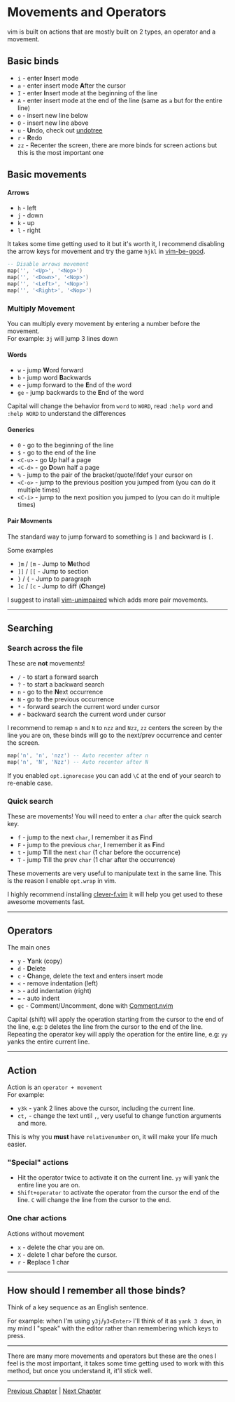 # Movements and Operators
vim is built on actions that are mostly built on 2 types, an operator and a movement.

## Basic binds
* `i` - enter **I**nsert mode
* `a` - enter insert mode **A**fter the cursor
* `I` - enter **I**nsert mode at the beginning of the line
* `A` - enter insert mode at the end of the line (same as `a` but for the entire line)
* `o` - insert new line below
* `O` - insert new line above
* `u` - **U**ndo, check out [undotree](https://github.com/mbbill/undotree)
* `r` - **R**edo
* `zz` - Recenter the screen, there are more binds for screen actions but this is the most important one

## Basic movements
#### Arrows
* `h` - left
* `j` - down
* `k` - up
* `l` - right

It takes some time getting used to it but it's worth it, I recommend disabling the arrow keys for movement and try the game `hjkl` in [vim-be-good](https://github.com/ThePrimeagen/vim-be-good).

```lua
-- Disable arrows movement
map('', '<Up>', '<Nop>')
map('', '<Down>', '<Nop>')
map('', '<Left>', '<Nop>')
map('', '<Right>', '<Nop>')
```

### Multiply Movement
You can multiply every movement by entering a number before the movement. \
For example: `3j` will jump 3 lines down

#### Words
* `w` - jump **W**ord forward
* `b` - jump word **B**ackwards
* `e` - jump forward to the **E**nd of the word
* `ge` - jump backwards to the **E**nd of the word

Capital will change the behavior from `word` to `WORD`, read `:help word` and `:help WORD` to understand the differences

#### Generics
* `0` - go to the beginning of the line
* `$` - go to the end of the line
* `<C-u>` - go **U**p half a page
* `<C-d>` - go **D**own half a page
* `%` - jump to the pair of the bracket/quote/ifdef your cursor on
* `<C-o>` - jump to the previous position you jumped from (you can do it multiple times)
* `<C-i>` - jump to the next position you jumped to (you can do it multiple times)

#### Pair Movments
The standard way to jump forward to something is `]` and backward is `[`.

Some examples
* `]m` / `[m` - Jump to **M**ethod
* `]]` / `[[` - Jump to section
* `}` / `{` - Jump to paragraph
* `]c` / `[c` - Jump to diff (**C**hange)

I suggest to install [vim-unimpaired](https://github.com/tpope/vim-unimpaired) which adds more pair movements.

---

## Searching
### Search across the file
These are **not** movements!
* `/` - to start a forward search
* `?` - to start a backward search
* `n` - go to the **N**ext occurrence
* `N` - go to the previous occurrence
* `*` - forward search the current word under cursor
* `#` - backward search the current word under cursor

I recommend to remap `n` and `N` to `nzz` and `Nzz`, `zz` centers the screen by the line you are on, these binds will go to the next/prev occurrence and center the screen.
```lua
map('n', 'n', 'nzz') -- Auto recenter after n
map('n', 'N', 'Nzz') -- Auto recenter after N
```

If you enabled `opt.ignorecase` you can add `\C` at the end of your search to re-enable case.

### Quick search
These are movements! You will need to enter a `char` after the quick search key.
* `f` - jump to the next `char`, I remember it as **F**ind
* `F` - jump to the previous `char`, I remember it as **F**ind
* `t` - jump **T**ill the next `char` (1 char before the occurrence)
* `T` - jump **T**ill the prev `char` (1 char after the occurrence)

These movements are very useful to manipulate text in the same line. This is the reason I enable `opt.wrap` in vim.

I highly recommend installing [clever-f.vim](https://github.com/rhysd/clever-f.vim) it will help you get used to these awesome movements fast.

---

## Operators
The main ones
* `y` - **Y**ank (copy)
* `d` - **D**elete
* `c` - **C**hange, delete the text and enters insert mode
* `<` - remove indentation (left)
* `>` - add indentation (right)
* `=` - auto indent
* `gc` - Comment/Uncomment, done with [Comment.nvim](https://github.com/numToStr/Comment.nvim)

Capital (shift) will apply the operation starting from the cursor to the end of the line, e.g: `D` deletes the line from the cursor to the end of the line. \
Repeating the operator key will apply the operation for the entire line, e.g: `yy` yanks the entire current line.

---

## Action
Action is an `operator + movement` \
For example: 
* `y3k` - yank 2 lines above the cursor, including the current line.
* `ct,` - change the text until `,`, very useful to change function arguments and more.

This is why you **must** have `relativenumber` on, it will make your life much easier.

### "Special" actions
* Hit the operator twice to activate it on the current line. `yy` will yank the entire line you are on.
* `Shift+operator` to activate the operator from the cursor the end of the line. `C` will change the line from the cursor to the end.

### One char actions
Actions without movement
* `x` - delete the char you are on.
* `X` - delete 1 char before the cursor.
* `r` - **R**eplace 1 char

---

## How should I remember all those binds?
Think of a key sequence as an English sentence.

For example: when I'm using `y3j`/`y3<Enter>` I'll think of it as `yank 3 down`, in my mind I "speak" with the editor rather than remembering which keys to press.

---

There are many more movements and operators but these are the ones I feel is the most important, it takes some time getting used to work with this method, but once you understand it, it'll stick well.

---

[Previous Chapter](./02-basic-config.md) | [Next Chapter](./04-copy-paste-visual.md)
